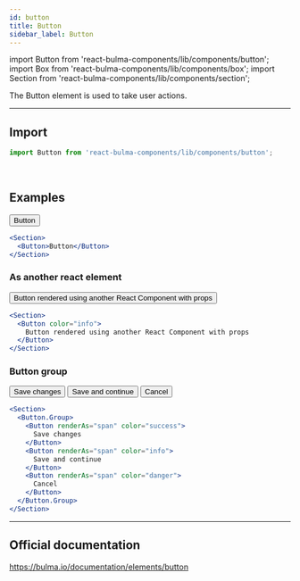 ```yaml
---
id: button
title: Button
sidebar_label: Button
---
```


import Button from 'react-bulma-components/lib/components/button';
import Box from 'react-bulma-components/lib/components/box';
import Section from 'react-bulma-components/lib/components/section';

The Button element is used to take user actions.

---

## **Import**

```js
import Button from 'react-bulma-components/lib/components/button';
```

<br />

## **Examples**

<Section>
  <Button>Button</Button>
</Section>

```jsx
<Section>
  <Button>Button</Button>
</Section>
```

### **As another react element**

<Section>
  <Button color="info">
    Button rendered using another React Component with props
  </Button>
</Section>

```jsx
<Section>
  <Button color="info">
    Button rendered using another React Component with props
  </Button>
</Section>
```

### **Button group**

<Section>
  <Button.Group>
     <Button renderAs="span" color="success">
      Save changes
     </Button>
     <Button renderAs="span" color="info">
      Save and continue
     </Button>
     <Button renderAs="span" color="danger">
      Cancel
     </Button>
  </Button.Group>
</Section>

```jsx
<Section>
  <Button.Group>
    <Button renderAs="span" color="success">
      Save changes
    </Button>
    <Button renderAs="span" color="info">
      Save and continue
    </Button>
    <Button renderAs="span" color="danger">
      Cancel
    </Button>
  </Button.Group>
</Section>
```

---

## Official documentation

https://bulma.io/documentation/elements/button
